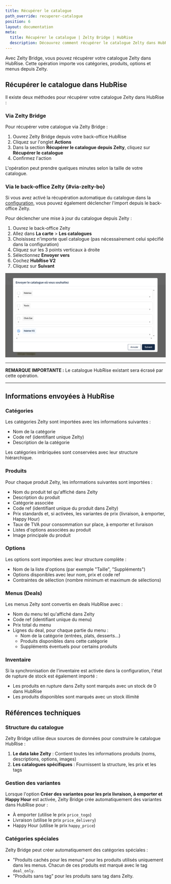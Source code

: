 ```yaml
---
title: Récupérer le catalogue
path_override: recuperer-catalogue
position: 6
layout: documentation
meta:
  title: Récupérer le catalogue | Zelty Bridge | HubRise
  description: Découvrez comment récupérer le catalogue Zelty dans HubRise, les informations importées et les références techniques.
---
```


Avec Zelty Bridge, vous pouvez récupérer votre catalogue Zelty dans HubRise. Cette opération importe vos catégories, produits, options et menus depuis Zelty.

## Récupérer le catalogue dans HubRise

Il existe deux méthodes pour récupérer votre catalogue Zelty dans HubRise :

### Via Zelty Bridge

Pour récupérer votre catalogue via Zelty Bridge :

1. Ouvrez Zelty Bridge depuis votre back-office HubRise
2. Cliquez sur l'onglet **Actions**
3. Dans la section **Récupérer le catalogue depuis Zelty**, cliquez sur **Récupérer le catalogue**
4. Confirmez l'action

L'opération peut prendre quelques minutes selon la taille de votre catalogue.

### Via le back-office Zelty {#via-zelty-bo}

Si vous avez activé la récupération automatique du catalogue dans la [configuration](/apps/zelty-bridge/configuration#catalogue), vous pouvez également déclencher l'import depuis le back-office Zelty.

Pour déclencher une mise à jour du catalogue depuis Zelty :

1. Ouvrez le back-office Zelty
2. Allez dans **La carte** > **Les catalogues**
3. Choisissez n'importe quel catalogue (pas nécessairement celui spécifié dans la configuration)
4. Cliquez sur les 3 points verticaux à droite
5. Sélectionnez **Envoyer vers**
6. Cochez **HubRise V2**
7. Cliquez sur **Suivant**

![Envoi du catalogue depuis Zelty](./images/005-2x-zelty-push-catalog.png)

---

**REMARQUE IMPORTANTE :** Le catalogue HubRise existant sera écrasé par cette opération.

---

## Informations envoyées à HubRise

### Catégories

Les catégories Zelty sont importées avec les informations suivantes :

- Nom de la catégorie
- Code ref (identifiant unique Zelty)
- Description de la catégorie

Les catégories imbriquées sont conservées avec leur structure hiérarchique.

### Produits

Pour chaque produit Zelty, les informations suivantes sont importées :

- Nom du produit tel qu'affiché dans Zelty
- Description du produit
- Catégorie associée
- Code ref (identifiant unique du produit dans Zelty)
- Prix standards et, si activées, les variantes de prix (livraison, à emporter, Happy Hour)
- Taux de TVA pour consommation sur place, à emporter et livraison
- Listes d'options associées au produit
- Image principale du produit

### Options

Les options sont importées avec leur structure complète :

- Nom de la liste d'options (par exemple "Taille", "Suppléments")
- Options disponibles avec leur nom, prix et code ref
- Contraintes de sélection (nombre minimum et maximum de sélections)

### Menus (Deals)

Les menus Zelty sont convertis en deals HubRise avec :

- Nom du menu tel qu'affiché dans Zelty
- Code ref (identifiant unique du menu)
- Prix total du menu
- Lignes du deal, pour chaque partie du menu :
  - Nom de la catégorie (entrées, plats, desserts...)
  - Produits disponibles dans cette catégorie
  - Suppléments éventuels pour certains produits

### Inventaire

Si la synchronisation de l'inventaire est activée dans la configuration, l'état de rupture de stock est également importé :

- Les produits en rupture dans Zelty sont marqués avec un stock de 0 dans HubRise
- Les produits disponibles sont marqués avec un stock illimité

## Références techniques

### Structure du catalogue

Zelty Bridge utilise deux sources de données pour construire le catalogue HubRise :

1. **Le data lake Zelty** : Contient toutes les informations produits (noms, descriptions, options, images)
2. **Les catalogues spécifiques** : Fournissent la structure, les prix et les tags

### Gestion des variantes

Lorsque l'option **Créer des variantes pour les prix livraison, à emporter et Happy Hour** est activée, Zelty Bridge crée automatiquement des variantes dans HubRise pour :

- À emporter (utilise le prix `price_togo`)
- Livraison (utilise le prix `price_delivery`)
- Happy Hour (utilise le prix `happy_price`)

### Catégories spéciales

Zelty Bridge peut créer automatiquement des catégories spéciales :

- "Produits cachés pour les menus" pour les produits utilisés uniquement dans les menus. Chacun de ces produits est marqué avec le tag `deal_only`.
- "Produits sans tag" pour les produits sans tag dans Zelty.
